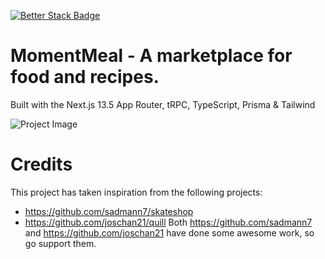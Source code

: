 [![Better Stack Badge](https://uptime.betterstack.com/status-badges/v1/monitor/vlb2.svg)](https://uptime.betterstack.com/?utm_source=status_badge)

# MomentMeal - A marketplace for food and recipes.

Built with the Next.js 13.5 App Router, tRPC, TypeScript, Prisma & Tailwind

![Project Image](https://github.com/BHelpful/MomentMeal/assets/39928082/74cb09ba-d29d-4ab2-a361-5a31e7e392bd)

# Credits

This project has taken inspiration from the following projects:

- https://github.com/sadmann7/skateshop
- https://github.com/joschan21/quill
  Both https://github.com/sadmann7 and https://github.com/joschan21 have done some awesome work, so go support them.
